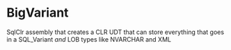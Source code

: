 # BigVariant
SqlClr assembly that creates a CLR UDT that can store everything that goes in a SQL_Variant *and* LOB types like NVARCHAR and XML
